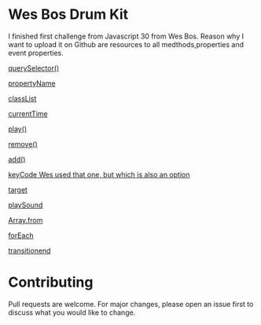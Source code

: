 # Wes Bos Drum Kit 

I finished first challenge from Javascript 30 from Wes Bos. Reason why I want to upload it on Github are resources to all medthods,properties and event properties.

[querySelector()](https://www.w3schools.com/jsref/met_document_queryselector.asp)

[propertyName](https://www.w3schools.com/jsref/event_transition_propertyname.asp)

[classList](https://www.w3schools.com/jsref/prop_element_classlist.asp)

[currentTime](https://www.w3schools.com/tags/av_prop_currenttime.asp)

[play()](https://www.w3schools.com/tags/av_met_play.asp)

[remove()](https://www.w3schools.com/jsref/met_element_remove.asp)

[add()](https://www.w3schools.com/jsref/met_select_add.asp)

[keyCode Wes used that one, but which is also an option](https://www.w3schools.com/jsref/event_key_keycode.asp)

[target](https://www.w3schools.com/jsref/event_target.asp)

[playSound](http://lessons.livecode.com/m/4071/l/742506-how-do-i-play-sound-files-in-html5)

[Array.from](https://www.w3schools.com/jsref/jsref_from.asp)

[forEach](https://www.w3schools.com/jsref/jsref_foreach.asp)

[transitionend](https://www.w3schools.com/jsref/event_transitionend.asp)

# Contributing

Pull requests are welcome. For major changes, please open an issue first to discuss what you would like to change.
